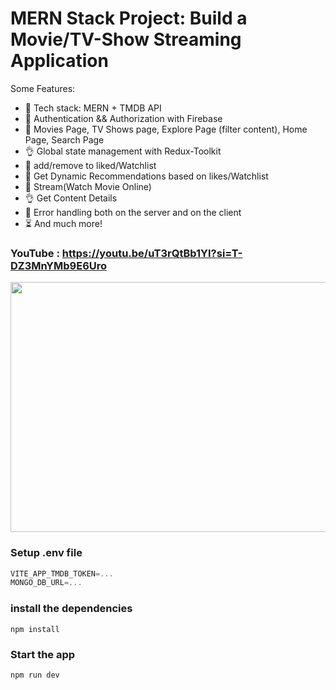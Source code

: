 
#  MERN Stack Project:  Build a Movie/TV-Show Streaming Application

Some Features:

-   🌟 Tech stack: MERN + TMDB API
-   🎃 Authentication && Authorization with Firebase
-   🚀 Movies Page, TV Shows page, Explore Page (filter content), Home Page, Search Page
-   👌 Global state management with Redux-Toolkit
-   🎃 add/remove to liked/Watchlist
-   👾 Get Dynamic Recommendations based on likes/Watchlist
-   🚀 Stream(Watch Movie Online)
-   👌 Get Content Details
-   🐞 Error handling both on the server and on the client
-   ⏳ And much more!

### YouTube : https://youtu.be/uT3rQtBb1YI?si=T-DZ3MnYMb9E6Uro
<div align=center>

 <img src="https://github.com/user-attachments/assets/137d7b55-5f3c-4c8b-abec-9f3fec8b866c" width=900 height=400>
 
</div>

 
### Setup .env file

```js
VITE_APP_TMDB_TOKEN=...
MONGO_DB_URL=...
```

### install the dependencies

```shell
npm install
```

### Start the app

```shell
npm run dev
```
